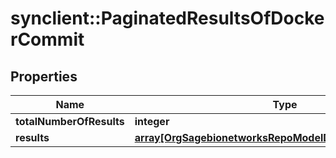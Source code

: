 # synclient::PaginatedResultsOfDockerCommit


## Properties
Name | Type | Description | Notes
------------ | ------------- | ------------- | -------------
**totalNumberOfResults** | **integer** |  | [optional] 
**results** | [**array[OrgSagebionetworksRepoModelDockerDockerCommit]**](org.sagebionetworks.repo.model.docker.DockerCommit.md) |  | [optional] 



